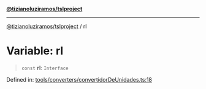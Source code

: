 [**@tizianoluziramos/tslproject**](../README.md)

***

[@tizianoluziramos/tslproject](../globals.md) / rl

# Variable: rl

> `const` **rl**: `Interface`

Defined in: [tools/converters/convertidorDeUnidades.ts:18](https://github.com/tizianoluziramos/TypeScript-Lenguage-Proyect/blob/1a68252d6a31602ecc3346fe4bed87bd01ab43ff/src/tools/converters/convertidorDeUnidades.ts#L18)
